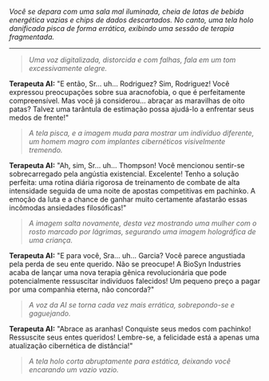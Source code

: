 _Você se depara com uma sala mal iluminada, cheia de latas de bebida energética vazias e chips de dados descartados. No canto, uma tela holo danificada pisca de forma errática, exibindo uma sessão de terapia fragmentada._

---

> _Uma voz digitalizada, distorcida e com falhas, fala em um tom excessivamente alegre._

**Terapeuta AI:** "E então, Sr… uh… Rodriguez? Sim, Rodriguez! Você expressou preocupações sobre sua aracnofobia, o que é perfeitamente compreensível. Mas você já considerou… abraçar as maravilhas de oito patas? Talvez uma tarântula de estimação possa ajudá-lo a enfrentar seus medos de frente!"

> _A tela pisca, e a imagem muda para mostrar um indivíduo diferente, um homem magro com implantes cibernéticos visivelmente tremendo._

**Terapeuta AI:** "Ah, sim, Sr… uh… Thompson! Você mencionou sentir-se sobrecarregado pela angústia existencial. Excelente! Tenho a solução perfeita: uma rotina diária rigorosa de treinamento de combate de alta intensidade seguida de uma noite de apostas competitivas em pachinko. A emoção da luta e a chance de ganhar muito certamente afastarão essas incômodas ansiedades filosóficas!"

> _A imagem salta novamente, desta vez mostrando uma mulher com o rosto marcado por lágrimas, segurando uma imagem holográfica de uma criança._

**Terapeuta AI:** "E para você, Sra… uh… Garcia? Você parece angustiada pela perda de seu ente querido. Não se preocupe! A BioSyn Industries acaba de lançar uma nova terapia gênica revolucionária que pode potencialmente ressuscitar indivíduos falecidos! Um pequeno preço a pagar por uma companhia eterna, não concorda?"

> _A voz da AI se torna cada vez mais errática, sobrepondo-se e gaguejando._

**Terapeuta AI:** "Abrace as aranhas! Conquiste seus medos com pachinko! Ressuscite seus entes queridos! Lembre-se, a felicidade está a apenas uma atualização cibernética de distância!"

> _A tela holo corta abruptamente para estática, deixando você encarando um vazio vazio._
